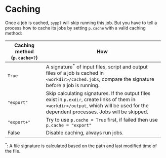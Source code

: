 # Caching
Once a job is cached, `pyppl` will skip running this job. But you have to tell a process how to cache its jobs by setting `p.cache` with a valid caching method:

|Caching method (`p.cache=?`)|How|
|-|-|
|`True`|A signature<sup>*</sup> of input files, script and output files of a job is cached in `<workdir>/cached.jobs`, compare the signature before a job is running.|
|`"export"`|Skip calculating signatures. If the output files exist in `p.exdir`, create links of them in `<workdir>/output`, which will be used for the dependent processes. Jobs will be skipped.|
|`"export+"`|Try to use `p.cache = True` first, if failed then use `p.cache = "export"`|
|False|Disable caching, always run jobs.|

<sup>*</sup>: A file signature is calculated based on the path and last modified time of the file.
